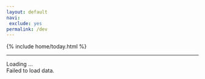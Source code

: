 ```yaml
---
layout: default
navi:
 exclude: yes
permalink: /dev
---
```


<div class="container">
  <div class="row">
<section id="today">
  <!-- SLOT 1  -->
  {% include home/today.html %}
</section>
<hr>
<amp-list width="auto" height="100" layout="fixed-height" src="https://atnet-feeds.netlify.com/atnet.json">
  <template type="amp-mustache">
    <div class="url-entry atnet-today">
      <a href="{{url}}">{{title}}</a>
    </div>
  </template>
  <div placeholder>Loading ...</div>
  <div fallback>Failed to load data.</div>
</amp-list>
</div>
</div>
